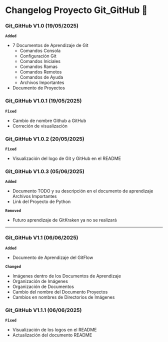 # Changelog Proyecto Git_GitHub :calendar:

### Git_GitHub V1.0 (19/05/2025)

**`Added`**

* 7 Documentos de Aprendizaje de Git
  * Comandos Consola
  * Configuración Git
  * Comandos Iniciales
  * Comandos Ramas
  * Comandos Remotos
  * Comandos de Ayuda
  * Archivos Importantes
* Documento de Proyectos

### Git_GitHub V1.0.1 (19/05/2025)

**`Fixed`**

* Cambio de nombre Github a GitHub
* Correción de visualización

### Git_GitHub V1.0.2 (20/05/2025)

**`Fixed`**

* Visualización del logo de Git y GitHub en el README

### Git_GitHub V1.0.3 (05/06/2025)

**`Added`**

* Documento TODO y su descripción en el documento de aprendizaje Archivos Importantes
* Link del Proyecto de Python

**`Removed`**

* Futuro aprendizaje de GitKraken ya no se realizará

___

### Git_GitHub V1.1 (06/06/2025)

**`Added`**

* Documento de Aprendizaje del GitFlow

**`Changed`**

* Imágenes dentro de los Documentos de Aprendizaje
* Organización de Imágenes
* Organización de Documentos
* Cambio del nombre del Documento Proyectos
* Cambios en nombres de Directorios de Imágenes

### Git_GitHub V1.1.1 (06/06/2025)

**`Fixed`**

* Visualización de los logos en el README
* Actualización del documento README